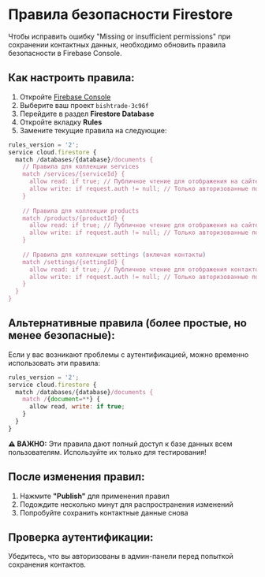 # Правила безопасности Firestore

Чтобы исправить ошибку "Missing or insufficient permissions" при сохранении контактных данных, необходимо обновить правила безопасности в Firebase Console.

## Как настроить правила:

1. Откройте [Firebase Console](https://console.firebase.google.com/)
2. Выберите ваш проект `bishtrade-3c96f`
3. Перейдите в раздел **Firestore Database**
4. Откройте вкладку **Rules**
5. Замените текущие правила на следующие:

```javascript
rules_version = '2';
service cloud.firestore {
  match /databases/{database}/documents {
    // Правила для коллекции services
    match /services/{serviceId} {
      allow read: if true; // Публичное чтение для отображения на сайте
      allow write: if request.auth != null; // Только авторизованные пользователи могут изменять
    }
    
    // Правила для коллекции products
    match /products/{productId} {
      allow read: if true; // Публичное чтение для отображения на сайте
      allow write: if request.auth != null; // Только авторизованные пользователи могут изменять
    }
    
    // Правила для коллекции settings (включая контакты)
    match /settings/{settingId} {
      allow read: if true; // Публичное чтение для отображения контактов на сайте
      allow write: if request.auth != null; // Только авторизованные пользователи могут изменять
    }
  }
}
```

## Альтернативные правила (более простые, но менее безопасные):

Если у вас возникают проблемы с аутентификацией, можно временно использовать эти правила:

```javascript
rules_version = '2';
service cloud.firestore {
  match /databases/{database}/documents {
    match /{document=**} {
      allow read, write: if true;
    }
  }
}
```

**⚠️ ВАЖНО:** Эти правила дают полный доступ к базе данных всем пользователям. Используйте их только для тестирования!

## После изменения правил:

1. Нажмите **"Publish"** для применения правил
2. Подождите несколько минут для распространения изменений
3. Попробуйте сохранить контактные данные снова

## Проверка аутентификации:

Убедитесь, что вы авторизованы в админ-панели перед попыткой сохранения контактов.